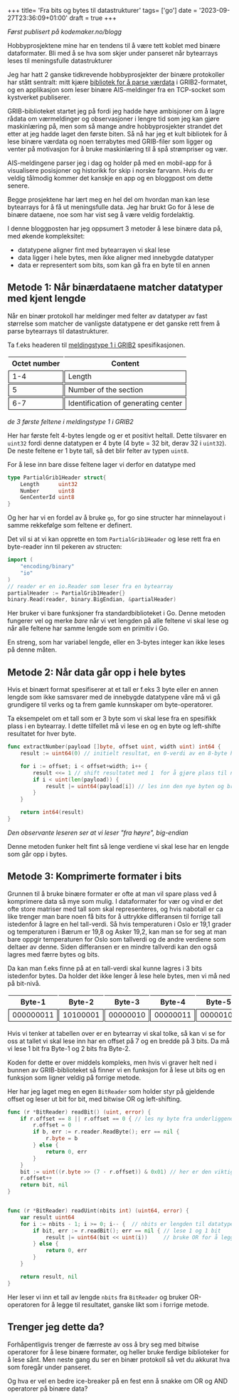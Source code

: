 +++
title= 'Fra bits og bytes til datastrukturer'
tags= ['go']
date = '2023-09-27T23:36:09+01:00'
draft = true
+++

_Først publisert på kodemaker.no/blogg_

Hobbyprosjektene mine har en tendens til å være tett koblet med binære dataformater. Bli med å se
hva som skjer under panseret når bytearrays leses til meningsfulle datastrukturer

Jeg har hatt 2 ganske tidkrevende hobbyprosjekter der binære protokoller har stått sentralt: mitt kjære
[bibliotek for å parse værdata](https://github.com/nilsmagnus/grib) i GRIB2-formatet, og en applikasjon som
leser binære AIS-meldinger fra en TCP-socket som kystverket publiserer.

GRIB-biblioteket startet jeg på fordi jeg hadde høye ambisjoner om å lagre rådata om værmeldinger og observasjoner i lengre tid som jeg kan gjøre maskinlæring på, men som så mange andre hobbyprosjekter strandet
det etter at jeg hadde laget den første biten. Så nå har jeg et kult bibliotek for å lese binære værdata og noen terrabytes med GRIB-filer som ligger og venter på motivasjon for å bruke maskinlæring til å spå strømpriser og vær.

AIS-meldingene parser jeg i dag og holder på med en mobil-app for å visualisere posisjoner og historikk for skip i norske farvann. Hvis du er veldig tålmodig kommer det kanskje en app og en bloggpost om dette senere.

Begge prosjektene har lært meg en hel del om hvordan man kan lese bytearrays for å få ut meningsfulle data. Jeg har brukt Go
for å lese de binære dataene, noe som har vist seg å være veldig fordelaktig.

I denne bloggposten har jeg oppsumert 3 metoder å lese binære data på, med økende kompleksitet:

* datatypene aligner fint med bytearrayen vi skal lese
* data ligger i hele bytes, men ikke aligner med innebygde datatyper
* data er representert som bits, som kan gå fra en byte til en annen


## Metode 1: Når binærdataene matcher datatyper med kjent lengde

Når en binær protokoll har meldinger med felter av datatyper av fast størrelse som matcher de vanligste datatypene er det
ganske rett frem å parse bytearrays til datastrukturer.

Ta f.eks headeren til [meldingstype 1 i GRIB2](https://www.nco.ncep.noaa.gov/pmb/docs/grib2/grib2_doc/grib2_sect1.shtml) spesifikasjonen.

| Octet number | Content                             |
|--------------|-------------------------------------|
| 1-4          | Length                              |
| 5            | Number of the section               |
| 6-7          | Identification of generating center |

_de 3 første feltene i meldingstype 1 i GRIB2_

Her har første felt 4-bytes lengde og er et positivt heltall. Dette tilsvarer en `uint32` fordi denne datatypen er 4 byte (4 byte = 32 bit, derav 32 i `uint32`). De neste feltene er 1 byte tall, så det blir felter av typen `uint8`.


For å lese inn bare disse feltene
lager vi derfor en datatype med

```go
type PartialGrib1Header struct{
	Length      uint32
	Number      uint8
	GenCenterId uint8
}
```

Og her har vi en fordel av å bruke `go`, for go sine structer har minnelayout i samme rekkefølge som feltene er definert.

Det vil si at vi kan opprette en tom `PartialGrib1Header` og lese rett fra en byte-reader inn til pekeren av structen:

```go
import (
	"encoding/binary"
	"io"
)
// reader er en io.Reader som leser fra en bytearray
partialHeader := PartialGrib1Header{}
binary.Read(reader, binary.BigEndian, &partialHeader)
```

Her bruker vi bare funksjoner fra standardbiblioteket i Go. Denne metoden fungerer vel og merke _bare_ når vi vet lengden på alle feltene vi skal lese og når alle feltene har samme lengde som en primitiv i Go.

En streng, som har variabel lengde, eller en 3-bytes integer kan ikke leses på denne måten.

## Metode 2: Når data går opp i hele bytes

Hvis et binært format spesifiserer at et tall er f.eks 3 byte eller en annen lengde som ikke samsvarer med de innebygde datatypene våre må vi gå grundigere til
verks og ta frem gamle kunnskaper om byte-operatorer.

Ta eksempelet om et tall som er 3 byte som vi skal lese fra en spesifikk plass i en bytearray. I dette tilfellet må vi lese en og en byte og left-shifte resultatet for hver byte.


```go
func extractNumber(payload []byte, offset uint, width uint) int64 {
	result := uint64(0) // initielt resultat, en 0-verdi av en 8-byte heltalls primitiv

	for i := offset; i < offset+width; i++ {
		result <<= 1 // shift resultatet med 1  for å gjøre plass til neste byte-verdi
		if i < uint(len(payload)) {
			result |= uint64(payload[i]) // les inn den nye byten og bruk OR-operatoren
		}
	}

	return int64(result)
}
```
_Den observante leseren ser at vi leser "fra høyre", big-endian_

Denne metoden funker helt fint så lenge verdiene vi skal lese har en lengde som går opp i bytes.

## Metode 3: Komprimerte formater i bits

Grunnen til å bruke binære formater er ofte at man vil spare plass ved å komprimere data så mye som mulig. I dataformater for vær og vind er det ofte store matriser med tall som skal representeres,
og hvis nabotall er ca like trenger man bare noen få bits for å uttrykke differansen til forrige tall istedenfor å lagre en hel tall-verdi. Så hvis temperaturen i Oslo er 19,1 grader og temperaturen i
Bærum er 19,8 og Asker 19,2, kan man se for seg at man bare oppgir temperaturen for Oslo som tallverdi og de andre verdiene som deltaer av denne. Siden differansen er en mindre tallverdi kan den også lagres
med færre bytes og bits.

Da kan man f.eks finne på at en tall-verdi skal kunne lagres i 3 bits istedenfor bytes. Da holder det ikke lenger å lese hele bytes, men vi må ned på bit-nivå.

|  Byte-1   |  Byte-2  |  Byte-3  |  Byte-4  |  Byte-5  |  Byte-6  |
|:---------:|:--------:|:--------:|:--------:|:--------:|:--------:|
| 000000011 | 10100001 | 00000010 | 00000011 | 00000100 | 00000101 |

Hvis vi tenker at tabellen over er en bytearray vi skal tolke, så kan vi se for oss at tallet vi skal lese inn har en offset på 7 og en bredde på 3 bits. Da må vi lese 1 bit fra Byte-1 og 2 bits fra Byte-2.

Koden for dette er over middels kompleks, men hvis vi graver helt ned i bunnen av GRIB-biblioteket så finner vi en funksjon for å lese ut bits og en funksjon som ligner veldig på forrige metode.

Her har jeg laget meg en egen `BitReader` som holder styr på gjeldende offset og leser ut bit for bit, med bitwise OR og left-shifting.


```go
func (r *BitReader) readBit() (uint, error) {
    if r.offset == 8 || r.offset == 0 { // les ny byte fra underliggende bytearray kun hvis forrige byte er utlest
        r.offset = 0
        if b, err := r.reader.ReadByte(); err == nil {
            r.byte = b
		} else {
            return 0, err
        }
    }
    bit := uint((r.byte >> (7 - r.offset)) & 0x01) // her er den viktige linjen for å lese ut 1 bit
    r.offset++
    return bit, nil
}


func (r *BitReader) readUint(nbits int) (uint64, error) {
	var result uint64
	for i := nbits - 1; i >= 0; i-- {  // nbits er lengden til datatypen i bytearrayen
		if bit, err := r.readBit(); err == nil { // lese 1 og 1 bit
			result |= uint64(bit << uint(i))     // bruke OR for å legge til bitten i resultatet
		} else {
			return 0, err
		}
	}

	return result, nil
}
```

Her leser vi inn et tall av lengde `nbits` fra `BitReader` og bruker OR-operatoren for å legge til resultatet, ganske likt som i forrige metode.


## Trenger jeg dette da?

Forhåpentligvis trenger de færreste av oss å bry seg med bitwise operatorer for å lese binære formater, og heller bruke ferdige biblioteker for å lese sånt.
Men neste gang du ser en binær protokoll så vet du akkurat hva som foregår under panseret.

Og hva er vel en bedre ice-breaker på en fest enn å snakke om OR og AND operatorer på binære data?



<style type="text/css">
table {
  overflow:scroll;
  border-collapse: unset;
  width: 100%;
}

td{
  border: 1px solid black;

}

</style>
